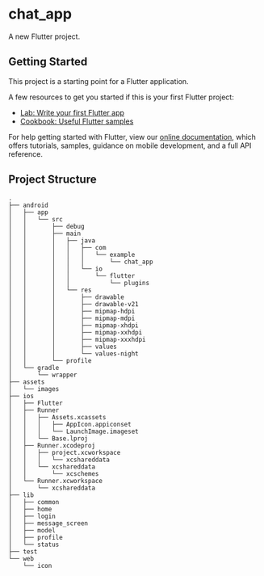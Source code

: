 # chat_app

A new Flutter project.

## Getting Started

This project is a starting point for a Flutter application.

A few resources to get you started if this is your first Flutter project:

- [Lab: Write your first Flutter app](https://flutter.dev/docs/get-started/codelab)
- [Cookbook: Useful Flutter samples](https://flutter.dev/docs/cookbook)

For help getting started with Flutter, view our
[online documentation](https://flutter.dev/docs), which offers tutorials,
samples, guidance on mobile development, and a full API reference.

## Project Structure

```
.
├── android
│   ├── app
│   │   └── src
│   │       ├── debug
│   │       ├── main
│   │       │   ├── java
│   │       │   │   ├── com
│   │       │   │   │   └── example
│   │       │   │   │       └── chat_app
│   │       │   │   └── io
│   │       │   │       └── flutter
│   │       │   │           └── plugins
│   │       │   └── res
│   │       │       ├── drawable
│   │       │       ├── drawable-v21
│   │       │       ├── mipmap-hdpi
│   │       │       ├── mipmap-mdpi
│   │       │       ├── mipmap-xhdpi
│   │       │       ├── mipmap-xxhdpi
│   │       │       ├── mipmap-xxxhdpi
│   │       │       ├── values
│   │       │       └── values-night
│   │       └── profile
│   └── gradle
│       └── wrapper
├── assets
│   └── images
├── ios
│   ├── Flutter
│   ├── Runner
│   │   ├── Assets.xcassets
│   │   │   ├── AppIcon.appiconset
│   │   │   └── LaunchImage.imageset
│   │   └── Base.lproj
│   ├── Runner.xcodeproj
│   │   ├── project.xcworkspace
│   │   │   └── xcshareddata
│   │   └── xcshareddata
│   │       └── xcschemes
│   └── Runner.xcworkspace
│       └── xcshareddata
├── lib
│   ├── common
│   ├── home
│   ├── login
│   ├── message_screen
│   ├── model
│   ├── profile
│   └── status
├── test
└── web
    └── icon
```